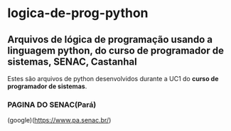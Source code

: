# logica-de-prog-python
## Arquivos de lógica de programação usando a linguagem python, do curso de programador de sistemas, SENAC, Castanhal

Estes são arquivos de python desenvolvidos durante a UC1 do **curso de programador de sistemas**.
### PAGINA DO SENAC(Pará)
(google)(https://www.pa.senac.br/)
